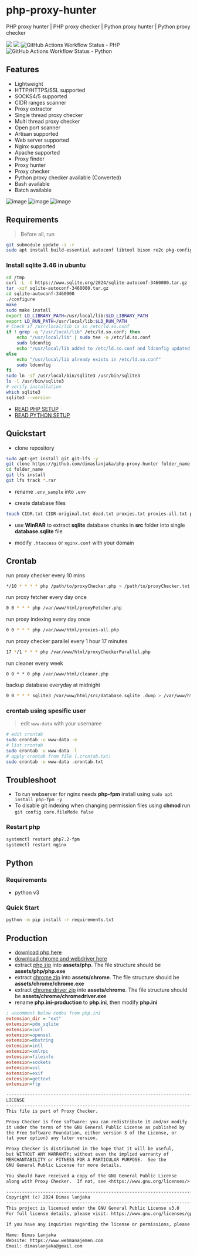 # php-proxy-hunter

PHP proxy hunter | PHP proxy checker | Python proxy hunter | Python proxy checker

[![](https://img.shields.io/badge/MAINTENANCE-PHP%20SERVER-blue?style=for-the-badge&labelColor=green&color=blue&label=RUNNING)](https://sh.webmanajemen.com)
[![](https://img.shields.io/badge/MAINTENANCE-PYTHON%20SERVER-blue?style=for-the-badge&labelColor=green&color=blue&label=RUNNING)](https://sh.webmanajemen.com:8443)
![GitHub Actions Workflow Status - PHP](https://img.shields.io/github/actions/workflow/status/dimaslanjaka/php-proxy-hunter/.github%2Fworkflows%2Fchecker-php.yml?branch=master&style=for-the-badge&label=proxy%20checker%20PHP&labelColor=blue&link=https%3A%2F%2Fgithub.com%2Fdimaslanjaka%2Fphp-proxy-hunter%2Factions)
![GitHub Actions Workflow Status - Python](https://img.shields.io/github/actions/workflow/status/dimaslanjaka/php-proxy-hunter/.github%2Fworkflows%2Fchecker-python.yml?branch=master&style=for-the-badge&label=proxy%20checker%20Python&labelColor=blue&link=https%3A%2F%2Fgithub.com%2Fdimaslanjaka%2Fphp-proxy-hunter%2Factions)
<!-- red %23b81220 -->

## Features

- Lightweight
- HTTP/HTTPS/SSL supported
- SOCKS4/5 supported
- CIDR ranges scanner
- Proxy extractor
- Single thread proxy checker
- Multi thread proxy checker
- Open port scanner
- Artisan supported
- Web server supported
- Nginx supported
- Apache supported
- Proxy finder
- Proxy hunter
- Proxy checker
- Python proxy checker available (Converted)
- Bash available
- Batch available

![image](https://github.com/dimaslanjaka/php-proxy-hunter/assets/12471057/d24b8bbf-0fa0-4394-b9e7-78350bdda67d)
![image](https://github.com/dimaslanjaka/php-proxy-hunter/assets/12471057/1e52d0f8-6417-41c3-bb75-86009726df7d)
![image](https://github.com/dimaslanjaka/php-proxy-hunter/assets/12471057/adb9aaaf-2151-44c0-aaf2-b19c1c536bc7)

## Requirements

> Before all, run
```bash
git submodule update -i -r
sudo apt install build-essential autoconf libtool bison re2c pkg-config -y
```

### Install sqlite 3.46 in ubuntu

```bash
cd /tmp
curl -L -O https://www.sqlite.org/2024/sqlite-autoconf-3460000.tar.gz
tar -xzf sqlite-autoconf-3460000.tar.gz
cd sqlite-autoconf-3460000
./configure
make
sudo make install
export LD_LIBRARY_PATH=/usr/local/lib:$LD_LIBRARY_PATH
export LD_RUN_PATH=/usr/local/lib:$LD_RUN_PATH
# Check if /usr/local/lib is in /etc/ld.so.conf
if ! grep -q "/usr/local/lib" /etc/ld.so.conf; then
    echo "/usr/local/lib" | sudo tee -a /etc/ld.so.conf
    sudo ldconfig
    echo "/usr/local/lib added to /etc/ld.so.conf and ldconfig updated."
else
    echo "/usr/local/lib already exists in /etc/ld.so.conf"
    sudo ldconfig
fi
sudo ln -sf /usr/local/bin/sqlite3 /usr/bin/sqlite3
ls -l /usr/bin/sqlite3
# verify installation
which sqlite3
sqlite3 --version
```

- [READ PHP SETUP](readme-php.md)
- [READ PYTHON SETUP](readme-python.md)

## Quickstart

- clone repository

```bash
sudo apt-get install git git-lfs -y
git clone https://github.com/dimaslanjaka/php-proxy-hunter folder_name
cd folder_name
git lfs install
git lfs track *.rar
```

- rename `.env_sample` into `.env`

- create database files

```bash
touch CIDR.txt CIDR-original.txt dead.txt proxies.txt proxies-all.txt proxies-http.txt proxies-socks.txt proxyChecker.txt proxyFetcherSources.txt proxyRange.txt status.txt working.txt
```

- use **WinRAR** to extract **sqlite** database chunks in **src** folder into single **database.sqlite** file

- modify `.htaccess` or `nginx.conf` with your domain

## Crontab

run proxy checker every 10 mins

```bash
*/10 * * * * php /path/to/proxyChecker.php > /path/to/proxyChecker.txt 2>&1
```

run proxy fetcher every day once

```bash
0 0 * * * php /var/www/html/proxyFetcher.php
```

run proxy indexing every day once

```bash
0 0 * * * php /var/www/html/proxies-all.php
```

run proxy checker parallel every 1 hour 17 minutes

```bash
17 */1 * * * php /var/www/html/proxyCheckerParallel.php
```

run cleaner every week

```
0 0 * * 0 php /var/www/html/cleaner.php
```

backup database everyday at midnight

```bash
0 0 * * * sqlite3 /var/www/html/src/database.sqlite .dump > /var/www/html/backups/database_backup_$(date +\%Y-\%m-\%d).sql
```

### crontab using spesific user

> edit `www-data` with your username

```bash
# edit crontab
sudo crontab -u www-data -e
# list crontab
sudo crontab -u www-data -l
# apply crontab from file (.crontab.txt)
sudo crontab -u www-data .crontab.txt
```

## Troubleshoot

<!-- missing php extension -->

- To run webserver for nginx needs **php-fpm** install using `sudo apt install php-fpm -y`
- To disable git indexing when changing permission files using **chmod** run `git config core.fileMode false`

### Restart php

```sh
systemctl restart php7.2-fpm
systemctl restart nginx
```

## Python

### Requirements

- python v3

### Quick Start

```bash
python -m pip install -r requirements.txt
```

## Production

- [download php here](https://windows.php.net/downloads/releases/archives/)
- [download chrome and webdriver here](https://googlechromelabs.github.io/chrome-for-testing/known-good-versions-with-downloads.json)
- extract [php zip](https://windows.php.net/downloads/releases/archives/php-7.4.3-nts-Win32-vc15-x86.zip) into **assets/php**. The file structure should be **assets/php/php.exe**
- extract [chrome zip](https://storage.googleapis.com/chrome-for-testing-public/124.0.6367.91/win32/chrome-win32.zip) into **assets/chrome**. The file structure should be **assets/chrome/chrome.exe**
- extract [chrome driver zip](https://storage.googleapis.com/chrome-for-testing-public/124.0.6367.91/win32/chromedriver-win32.zip) into **assets/chrome**. The file structure should be **assets/chrome/chromedriver.exe**
- rename **php.ini-production** to **php.ini**, then modify **php.ini**

```ini
; uncomment below codes from php.ini
extension_dir = "ext"
extension=pdo_sqlite
extension=curl
extension=openssl
extension=mbstring
extension=intl
extension=xmlrpc
extension=fileinfo
extension=sockets
extension=xsl
extension=exif
extension=gettext
extension=ftp
```

```txt
----------------------------------------------------------------------------
LICENSE
----------------------------------------------------------------------------
This file is part of Proxy Checker.

Proxy Checker is free software: you can redistribute it and/or modify
it under the terms of the GNU General Public License as published by
the Free Software Foundation, either version 3 of the License, or
(at your option) any later version.

Proxy Checker is distributed in the hope that it will be useful,
but WITHOUT ANY WARRANTY; without even the implied warranty of
MERCHANTABILITY or FITNESS FOR A PARTICULAR PURPOSE.  See the
GNU General Public License for more details.

You should have received a copy of the GNU General Public License
along with Proxy Checker.  If not, see <https://www.gnu.org/licenses/>.

----------------------------------------------------------------------------
Copyright (c) 2024 Dimas lanjaka
----------------------------------------------------------------------------
This project is licensed under the GNU General Public License v3.0
For full license details, please visit: https://www.gnu.org/licenses/gpl-3.0.html

If you have any inquiries regarding the license or permissions, please contact:

Name: Dimas Lanjaka
Website: https://www.webmanajemen.com
Email: dimaslanjaka@gmail.com
```

